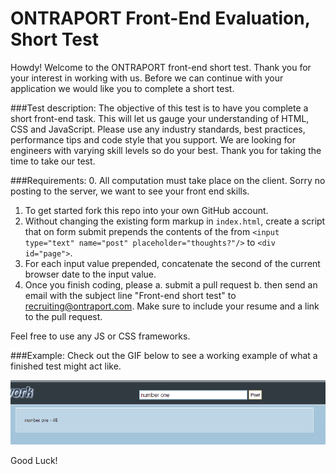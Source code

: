 ONTRAPORT Front-End Evaluation, Short Test
=============================

Howdy! Welcome to the ONTRAPORT front-end short test. Thank you for your interest in working with us.
Before we can continue with your application we would like you to complete a short test.  


###Test description:
The objective of this test is to have you complete a short front-end task. This will let 
us gauge your understanding of HTML, CSS and JavaScript. Please use any industry standards, best practices, performance tips and 
code style that you support. We are looking for engineers with varying skill levels so do your best.
Thank you for taking the time to take our test.

###Requirements:
0. All computation must take place on the client. Sorry no posting to the server, we want to see your
   front end skills.
1. To get started fork this repo into your own GitHub account. 
2. Without changing the existing form markup in `index.html`, create a script that on form submit 
   prepends the contents of the from `<input type="text" name="post" placeholder="thoughts?"/>` 
   to `<div id="page">`. 
3. For each input value prepended, concatenate the second of the current browser date to 
   the input value.
4. Once you finish coding, please
   a. submit a pull request
   b. then send an email with the subject line "Front-end short test" to recruiting@ontraport.com. Make sure to include your resume and a link to the pull request. 

Feel free to use any JS or CSS frameworks.

###Example:
Check out the GIF below to see a working example of what a finished test might act like. 

![](steps.gif)

Good Luck!
